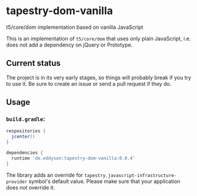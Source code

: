 # tapestry-dom-vanilla
t5/core/dom implementation based on vanilla JavaScript

This is an implementation of `t5/core/dom` that uses only plain JavaScript, i.e. does not add a dependency on jQuery or Prototype.

## Current status
The project is in its very early stages, so things will probably break if you try to use it. Be sure to create an issue or send a pull request if they do.

## Usage

### `build.gradle`:
```groovy
respositories {
  jcenter()
}

dependencies {
  runtime 'de.eddyson:tapestry-dom-vanilla:0.0.4'
}

```
The library adds an override for `tapestry.javascript-infrastructure-provider` symbol's default value. Please make sure that your application does not override it.
